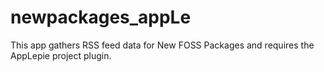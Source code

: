 # newpackages_appLe
This app gathers RSS feed data for New FOSS Packages and requires the AppLepie project plugin.
